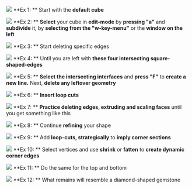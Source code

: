 ![](/assets/Diamond_1.jpg)
**Ex 1: **
Start with the **default cube**

![](/assets/Diamond_2.jpg)
**Ex 2: **
**Select** your cube in **edit-mode** by **pressing "a"** and **subdivide** it, by **selecting from the "w-key-menu"** or the **window on the left**

![](/assets/Diamond_3.jpg)
**Ex 3: **
Start deleting specific edges

![](/assets/Diamond_4.jpg)
**Ex 4: **
Until you are left with **these four intersecting square-shaped-edges**

![](/assets/Diamond_5.jpg)
**Ex 5: **
**Select the intersecting interfaces** and **press "F"** to **create a new line.** Next, **delete any leftover geometry**

![](/assets/Diamond_6.jpg)
**Ex 6: ** 
**Insert loop cuts**

![](/assets/Diamond_6b.jpg)
**Ex 7: **
**Practice deleting edges, extruding and scaling faces** until you get something like this

![](/assets/Diamond_8.jpg)
**Ex 8: **
Continue **refining** your shape

![](/assets/Diamond_9.jpg)
**Ex 9: **
Add **loop-cuts, strategically** to **imply corner sections**

![](/assets/Diamond_10.jpg)
**Ex 10: **
Select vertices and use **shrink** or **fatten** to **create dynamic corner edges**

![](/assets/Diamond_12.jpg)
**Ex 11: **
Do the same for the top and bottom

![](/assets/Diamond_13.jpg)
**Ex 12: **
What remains will resemble a diamond-shaped gemstone








